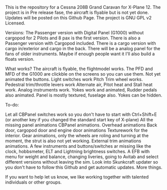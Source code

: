 This is the repository for a Cessna 208B Grand Caravan for X-Plane 12.
The project is in Pre release fase, the aircraft is flyable but is not yet done. Updates will be posted on this Github Page. 
The project is GNU GPL v2 Licensed. 

Versions:
The Passenger version with Digital Panel (G1000) without cargopod for 2 Pilots and 8 pax is the first version.
There is also a Passenger version with Cargopod included.
There is a cargo version with cargo in/exterior and cargo in the back.
There will be a analog panel for the fans of older instruments.
Maybe if enough people want it I'll also build a floats version.

What works?
The aircraft is flyable, the flightmodel works.
The PFD and MFD of the G1000 are clickble on the screens so you can use them. Not yet animated the buttons.
Light switches work
Pitch Trim wheel works.
Pedestral trim/throttle levers work
Alternate air, Pitot heat and Stall heat work.
Analog instruments work.
Yokes work and animated, Rudder pedals also animated.
Panel is mostly textured, fuselage also.
Yokes can be hidden.

To-do:

Let all CBPanel switches work so you don't have to start with Ctrl+Shift+E (or another key if you changed the standard start key of X-plane)
All the missing panel animations
CBPanel animations.
Overhead animations
Back door, cargopod door and engine door animations
Texturework for the interior. 
Gear animations, only the wheels are roling and turning at the moment, the strut is also not yet working.
External trim animations animations.
A few instruments and buttons/switches ar missing like the clock, hobbsmeter, ELT and Lightning brightness switches.
A EFB with menu for weight and balance, changing liveries, going to Avitab and select different versions without leaving the sim.
Look into Skunkcraft updater so you don't have to follow this Github and get automatic updates.
More things.

If you want to help let us know, we like working together with talented individuals or other groups.
